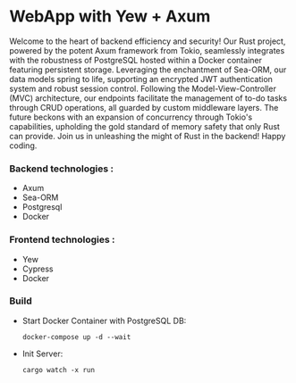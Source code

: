 # WebApp with Yew + Axum

Welcome to the heart of backend efficiency and security! Our Rust project, powered by the potent Axum framework from Tokio, seamlessly integrates with the robustness of PostgreSQL hosted within a Docker container featuring persistent storage. Leveraging the enchantment of Sea-ORM, our data models spring to life, supporting an encrypted JWT authentication system and robust session control. Following the Model-View-Controller (MVC) architecture, our endpoints facilitate the management of to-do tasks through CRUD operations, all guarded by custom middleware layers. The future beckons with an expansion of concurrency through Tokio's capabilities, upholding the gold standard of memory safety that only Rust can provide. Join us in unleashing the might of Rust in the backend! Happy coding.

### Backend technologies :
-  Axum
-  Sea-ORM 
-  Postgresql
-  Docker 

### Frontend technologies :
-  Yew
-  Cypress
-  Docker

### Build

- Start Docker Container with PostgreSQL DB:

  ```
  docker-compose up -d --wait
  ```

- Init Server:

  ```
  cargo watch -x run
  ```